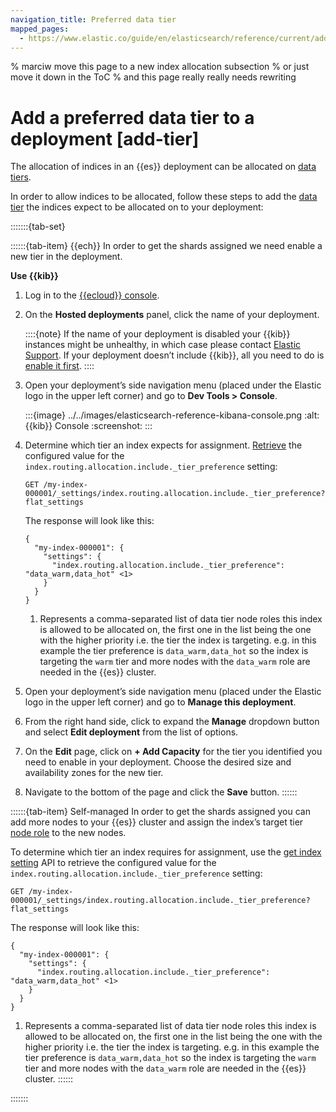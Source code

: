 ```yaml
---
navigation_title: Preferred data tier
mapped_pages:
  - https://www.elastic.co/guide/en/elasticsearch/reference/current/add-tier.html
---
```


% marciw move this page to a new index allocation subsection
% or just move it down in the ToC
% and this page really really needs rewriting

# Add a preferred data tier to a deployment [add-tier]

The allocation of indices in an {{es}} deployment can be allocated on [data tiers](../../manage-data/lifecycle/data-tiers.md).

In order to allow indices to be allocated, follow these steps to add the [data tier](../../manage-data/lifecycle/data-tiers.md) the indices expect to be allocated on to your deployment:

:::::::{tab-set}

::::::{tab-item} {{ech}}
In order to get the shards assigned we need enable a new tier in the deployment.

**Use {{kib}}**

1. Log in to the [{{ecloud}} console](https://cloud.elastic.co?page=docs&placement=docs-body).
2. On the **Hosted deployments** panel, click the name of your deployment.

    ::::{note}
    If the name of your deployment is disabled your {{kib}} instances might be unhealthy, in which case please contact [Elastic Support](https://support.elastic.co). If your deployment doesn’t include {{kib}}, all you need to do is [enable it first](../../deploy-manage/deploy/elastic-cloud/access-kibana.md).
    ::::

3. Open your deployment’s side navigation menu (placed under the Elastic logo in the upper left corner) and go to **Dev Tools > Console**.

    :::{image} ../../images/elasticsearch-reference-kibana-console.png
    :alt: {{kib}} Console
    :screenshot:
    :::

4. Determine which tier an index expects for assignment. [Retrieve](https://www.elastic.co/docs/api/doc/elasticsearch/operation/operation-indices-get-settings) the configured value for the `index.routing.allocation.include._tier_preference` setting:

    ```console
    GET /my-index-000001/_settings/index.routing.allocation.include._tier_preference?flat_settings
    ```

    The response will look like this:

    ```console-result
    {
      "my-index-000001": {
        "settings": {
          "index.routing.allocation.include._tier_preference": "data_warm,data_hot" <1>
        }
      }
    }
    ```

    1. Represents a comma-separated list of data tier node roles this index is allowed to be allocated on, the first one in the list being the one with the higher priority i.e. the tier the index is targeting. e.g. in this example the tier preference is `data_warm,data_hot` so the index is targeting the `warm` tier and more nodes with the `data_warm` role are needed in the {{es}} cluster.

5. Open your deployment’s side navigation menu (placed under the Elastic logo in the upper left corner) and go to **Manage this deployment**.
6. From the right hand side, click to expand the **Manage** dropdown button and select **Edit deployment** from the list of options.
7. On the **Edit** page, click on **+ Add Capacity** for the tier you identified you need to enable in your deployment. Choose the desired size and availability zones for the new tier.
8. Navigate to the bottom of the page and click the **Save** button.
::::::

::::::{tab-item} Self-managed
In order to get the shards assigned you can add more nodes to your {{es}} cluster and assign the index’s target tier [node role](../../manage-data/lifecycle/index-lifecycle-management/migrate-index-allocation-filters-to-node-roles.md#assign-data-tier) to the new nodes.

To determine which tier an index requires for assignment, use the [get index setting](https://www.elastic.co/docs/api/doc/elasticsearch/operation/operation-indices-get-settings) API to retrieve the configured value for the `index.routing.allocation.include._tier_preference` setting:

```console
GET /my-index-000001/_settings/index.routing.allocation.include._tier_preference?flat_settings
```

The response will look like this:

```console-result
{
  "my-index-000001": {
    "settings": {
      "index.routing.allocation.include._tier_preference": "data_warm,data_hot" <1>
    }
  }
}
```

1. Represents a comma-separated list of data tier node roles this index is allowed to be allocated on, the first one in the list being the one with the higher priority i.e. the tier the index is targeting. e.g. in this example the tier preference is `data_warm,data_hot` so the index is targeting the `warm` tier and more nodes with the `data_warm` role are needed in the {{es}} cluster.
::::::

:::::::
